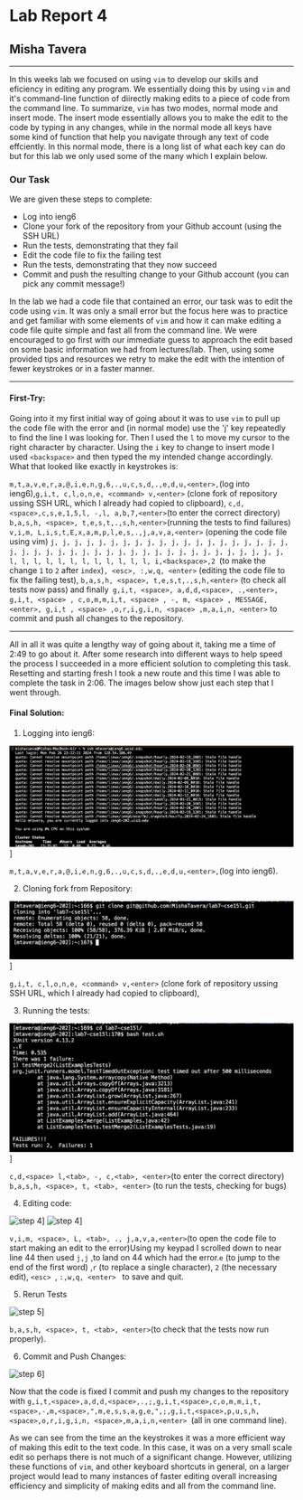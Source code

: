 # Lab Report 4
## Misha Tavera
----- 
  In this weeks lab we focused on using `vim` to develop our skills and eficiency in editing any program. We essentially doing this by using `vim` and it's command-line function of diirectly making edits to a piece of code from the command line. To summarize, `vim` has two modes, normal mode and insert mode. The insert mode essentially allows you to make the edit to the code by typing in any changes, while in the normal mode all keys have some kind of function that help you navigate through any text of code effciently. In this normal mode, there is a long list of what each key can do but for this lab we only used some of the many which I explain below. 

### Our Task

We are given these steps to complete:
  - Log into ieng6
  - Clone your fork of the repository from your Github account (using the SSH URL)
  - Run the tests, demonstrating that they fail
  - Edit the code file to fix the failing test
  - Run the tests, demonstrating that they now succeed
  - Commit and push the resulting change to your Github account (you can pick any commit message!)

  In the lab we had a code file that contained an error, our task was to edit the code using `vim`. It was only a small error but the focus here was to practice and get familiar with some elements of `vim` and how it can make editing a code file quite simple and fast all from the command line. We were encouraged to go first with our immediate guess to approach the edit based on some basic information we had from lectures/lab. Then, using some provided tips and resources we retry to make the edit with the intention of fewer keystrokes or in a faster manner. 

----
#### First-Try:

Going into it my first initial way of going about it was to use `vim` to pull up the code file with the error and (in normal mode) use the 'j' key repeatedly to find the line I was looking for. Then I used the `l` to move my cursor to the right character by character. Using the `i` key to change to insert mode I used `<backspace>` and then typed the my intended change accordingly. What that looked like exactly in keystrokes is: 

`m,t,a,v,e,r,a,@,i,e,n,g,6,.,u,c,s,d,.,e,d,u,<enter>,`(log into ieng6),`g,i,t, c,l,o,n,e, <command> v,<enter>` (clone fork of repository ussing SSH URL, which I already had copied to clipboard),  `c,d,<space>,c,s,e,1,5,l, -,l, a,b,7,<enter>`(to enter the correct directory)  `b,a,s,h, <space>, t,e,s,t,.,s,h,<enter>`(running the tests to find failures) `v,i,m, L,i,s,t,E,x,a,m,p,l,e,s,.,j,a,v,a,<enter>` (opening the code file using vim) `j, j, j, j, j, j, j, j, j, j, j, j, j, j, j, j, j, j, j, j, j, j, j, j, j, j, j, j, j, j, j, j, j, j, j, j, j, j, j, j, j, j, j, l, l, l, l, l, l, l, l, l, l, l, l, i,<backspace>,2 `(to make the change ``1`` to ``2`` after `index`)`, <esc>, :,w,q, <enter>` (editing the code file to fix the failing test), `b,a,s,h, <space>, t,e,s,t,.,s,h,<enter>` (to check all tests now pass) and finally` g,i,t, <space>, a,d,d,<space>, .,<enter>, g,i,t, <space> , c,o,m,m,i,t, <space> , -, m, <space> , MESSAGE,<enter>, g,i,t , <space> ,o,r,i,g,i,n, <space> ,m,a,i,n, <enter>` to commit and push all changes to the repository. 

----

All in all it was quite a lengthy way of going about it, taking me a time of 2:49 to go about it. After some research into different ways to help speed the process I succeeded in a more efficient solution to completing this task. Resetting and starting fresh I took a new route and this time I was able to complete the task in 2:06. The images below show just each step that I went through. 


#### Final Solution:

1. Logging into ieng6:

![step 1](loggingIn.png)]

`m,t,a,v,e,r,a,@,i,e,n,g,6,.,u,c,s,d,.,e,d,u,<enter>,`(log into ieng6).

2. Cloning fork from Repository:

![step 2](gitCloneSSH.png)]

`g,i,t, c,l,o,n,e, <command> v,<enter>` (clone fork of repository ussing SSH URL, which I already had copied to clipboard),

3. Running the tests:

![step 3](runFailure.png)]

`c,d,<space> l,<tab>, -, c,<tab>, <enter>`(to enter the correct directory)   `b,a,s,h, <space>, t, <tab>, <enter>` (to run the tests, 
checking for bugs)

4. Editing code:

![step 4](openVim.jpg)]
![step 4](newEdit.jpg)]

`v,i,m, <space>, L, <tab>, ., j,a,v,a,<enter>`(to open the code file to start making an edit to the error)Using my keypad I scrolled down to near line 44 then used `j,j` ,to land on 44 which had the error.`e` (to jump to  the end of the first word) ,`r` (to replace a single character), `2` (the necessary edit), `<esc> `, `:,w,q, <enter> ` to save and quit.

5. Rerun Tests

![step 5](rerunTests.jpg)]

`b,a,s,h, <space>, t, <tab>, <enter>`(to check that the tests now run properly).

6. Commit and Push Changes:

![step 6](commitPush.jpg)]

Now that the code is fixed I commit and push my changes to the repository with `g,i,t,<space>,a,d,d,<space>,.,;,g,i,t,<space>,c,o,m,m,i,t,<space>,-,m,<space>,",m,e,s,s,a,g,e,",;,g,i,t,<space>,p,u,s,h,<space>,o,r,i,g,i,n, <space>,m,a,i,n,<enter> `(all in one command line). 

As we can see from the time an the keystrokes it was a more efficient way of making this edit to the text code. In this case, it was on a very small scale edit so perhaps there is not much of a significant change. However, utilizing these functions of `vim`, and other keyboard shortcuts in general, on a larger project would lead to many instances of faster editing overall increasing efficiency and simplicity of making edits and all from the command line.
